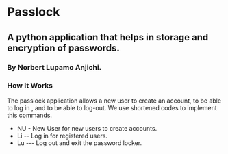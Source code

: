 # Passlock

## A python application that helps in storage and encryption of passwords. 
### By Norbert Lupamo Anjichi.

### How It Works 
The passlock application allows a new user to create an account, to be able to log in
, and to be able to log-out.
We use shortened codes to implement this commands.
* NU - New User for new users to create accounts.
* Li -- Log in for registered users.
* Lu --- Log out and exit the password locker.


